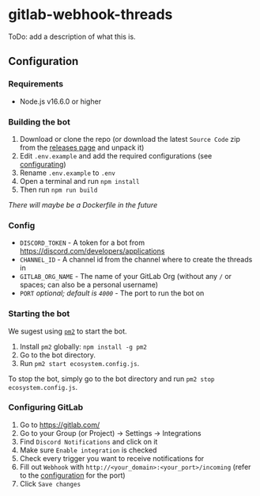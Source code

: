 # gitlab-webhook-threads

ToDo: add a description of what this is.
## Configuration

### Requirements

-   Node.js v16.6.0 or higher

### Building the bot

1. Download or clone the repo (or download the latest `Source Code` zip from the [releases page](https://github.com/LEDBrain/gitlab-webhook-threads/releases) and unpack it)
2. Edit `.env.example` and add the required configurations (see [configurating](#Config))
3. Rename `.env.example` to `.env`
4. Open a terminal and run `npm install`
5. Then run `npm run build`

_There will maybe be a Dockerfile in the future_

### Config

-   `DISCORD_TOKEN` - A token for a bot from https://discord.com/developers/applications
-   `CHANNEL_ID` - A channel id from the channel where to create the threads in
-   `GITLAB_ORG_NAME` - The name of your GitLab Org (without any `/` or spaces; can also be a personal username)
-   `PORT` _optional; default is `4000`_ - The port to run the bot on

### Starting the bot

We sugest using [`pm2`](https://pm2.keymetrics.io/) to start the bot.

1. Install `pm2` globally: `npm install -g pm2`
2. Go to the bot directory.
3. Run `pm2 start ecosystem.config.js`.

To stop the bot, simply go to the bot directory and run `pm2 stop ecosystem.config.js`.

### Configuring GitLab

1. Go to https://gitlab.com/
2. Go to your Group (or Project) -> Settings -> Integrations
3. Find `Discord Notifications` and click on it
4. Make sure `Enable integration` is checked
5. Check every trigger you want to receive notifications for
6. Fill out `Webhook` with `http://<your_domain>:<your_port>/incoming` (refer to the [configuration](#Config) for the port)
7. Click `Save changes`
